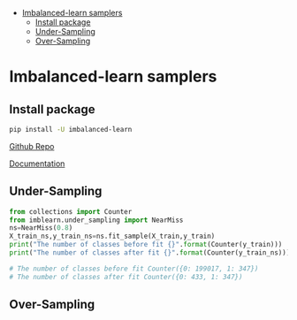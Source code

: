 <!--ts-->
   * [Imbalanced-learn samplers](#imbalanced-learn-samplers)
      * [Install package](#install-package)
      * [Under-Sampling](#under-sampling)
      * [Over-Sampling](#over-sampling)

<!-- Added by: gil_diy, at: Sun 20 Feb 2022 18:39:52 IST -->

<!--te-->


# Imbalanced-learn samplers

## Install package

```bash
pip install -U imbalanced-learn
```
[Github Repo](https://github.com/scikit-learn-contrib/imbalanced-learn)

[Documentation](https://imbalanced-learn.org/stable/index.html)

## Under-Sampling

```python
from collections import Counter
from imblearn.under_sampling import NearMiss
ns=NearMiss(0.8)
X_train_ns,y_train_ns=ns.fit_sample(X_train,y_train)
print("The number of classes before fit {}".format(Counter(y_train)))
print("The number of classes after fit {}".format(Counter(y_train_ns)))

# The number of classes before fit Counter({0: 199017, 1: 347})
# The number of classes after fit Counter({0: 433, 1: 347})
```

## Over-Sampling

```pyhton

```